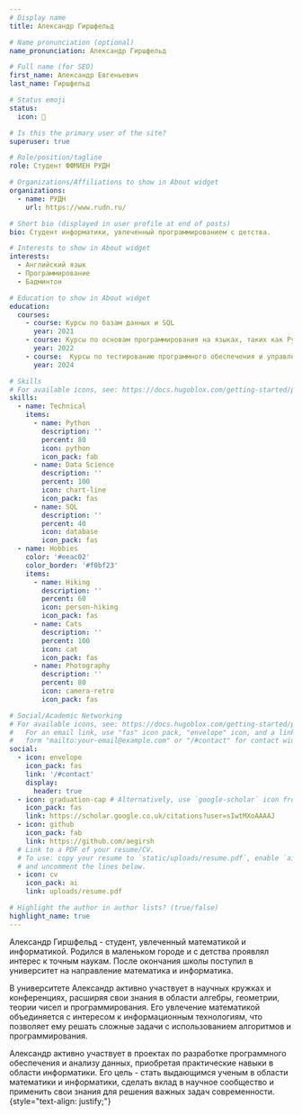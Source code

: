 ```yaml
---
# Display name
title: Александр Гиршфельд

# Name pronunciation (optional)
name_pronunciation: Александр Гиршфельд

# Full name (for SEO)
first_name: Александр Евгеньевич
last_name: Гиршфельд

# Status emoji
status:
  icon: 🤠️

# Is this the primary user of the site?
superuser: true

# Role/position/tagline
role: Студент ФФМИЕН РУДН

# Organizations/Affiliations to show in About widget
organizations:
  - name: РУДН
    url: https://www.rudn.ru/

# Short bio (displayed in user profile at end of posts)
bio: Студент информатики, увлеченный программированием с детства.

# Interests to show in About widget
interests:
  - Английский язык 
  - Программирование
  - Бадминтон 

# Education to show in About widget
education:
  courses:
    - course: Курсы по базам данных и SQL
      year: 2021
    - course: Курсы по основам программирования на языках, таких как Python, Java, C++ и других
      year: 2022
    - course:  Курсы по тестированию программного обеспечения и управлению проектами
      year: 2024

# Skills
# For available icons, see: https://docs.hugoblox.com/getting-started/page-builder/#icons
skills:
  - name: Technical
    items:
      - name: Python
        description: ''
        percent: 80
        icon: python
        icon_pack: fab
      - name: Data Science
        description: ''
        percent: 100
        icon: chart-line
        icon_pack: fas
      - name: SQL
        description: ''
        percent: 40
        icon: database
        icon_pack: fas
  - name: Hobbies
    color: '#eeac02'
    color_border: '#f0bf23'
    items:
      - name: Hiking
        description: ''
        percent: 60
        icon: person-hiking
        icon_pack: fas
      - name: Cats
        description: ''
        percent: 100
        icon: cat
        icon_pack: fas
      - name: Photography
        description: ''
        percent: 80
        icon: camera-retro
        icon_pack: fas

# Social/Academic Networking
# For available icons, see: https://docs.hugoblox.com/getting-started/page-builder/#icons
#   For an email link, use "fas" icon pack, "envelope" icon, and a link in the
#   form "mailto:your-email@example.com" or "/#contact" for contact widget.
social:
  - icon: envelope
    icon_pack: fas
    link: '/#contact'
    display:
      header: true
  - icon: graduation-cap # Alternatively, use `google-scholar` icon from `ai` icon pack
    icon_pack: fas
    link: https://scholar.google.co.uk/citations?user=sIwtMXoAAAAJ
  - icon: github
    icon_pack: fab
    link: https://github.com/aegirsh
  # Link to a PDF of your resume/CV.
  # To use: copy your resume to `static/uploads/resume.pdf`, enable `ai` icons in `params.yaml`,
  # and uncomment the lines below.
  - icon: cv
    icon_pack: ai
    link: uploads/resume.pdf

# Highlight the author in author lists? (true/false)
highlight_name: true
---
```


Александр Гиршфельд - студент, увлеченный математикой и информатикой. Родился в маленьком городе и с детства проявлял интерес к точным наукам. После окончания школы поступил в университет на направление математика и информатика.

В университете Александр активно участвует в научных кружках и конференциях, расширяя свои знания в области алгебры, геометрии, теории чисел и программирования. Его увлечение математикой объединяется с интересом к информационным технологиям, что позволяет ему решать сложные задачи с использованием алгоритмов и программирования.

Александр активно участвует в проектах по разработке программного обеспечения и анализу данных, приобретая практические навыки в области информатики. Его цель - стать выдающимся ученым в области математики и информатики, сделать вклад в научное сообщество и применить свои знания для решения важных задач современности.
{style="text-align: justify;"}
